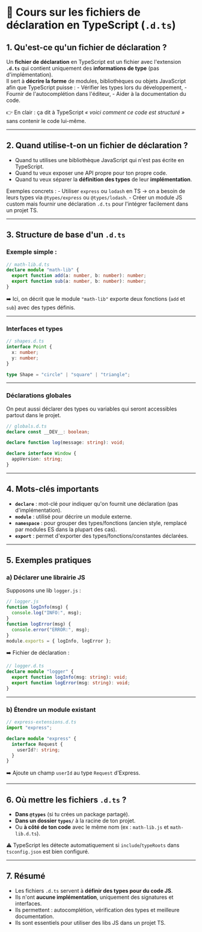 # 📘 Cours sur les fichiers de déclaration en TypeScript (`.d.ts`)

## 1. Qu'est-ce qu'un fichier de déclaration ?

Un **fichier de déclaration** en TypeScript est un fichier avec
l'extension **`.d.ts`** qui contient uniquement des **informations de
type** (pas d'implémentation).\
Il sert à **décrire la forme** de modules, bibliothèques ou objets
JavaScript afin que TypeScript puisse : - Vérifier les types lors du
développement, - Fournir de l'autocomplétion dans l'éditeur, - Aider à
la documentation du code.

👉 En clair : ça dit à TypeScript *« voici comment ce code est structuré
»* sans contenir le code lui-même.

------------------------------------------------------------------------

## 2. Quand utilise-t-on un fichier de déclaration ?

-   Quand tu utilises une bibliothèque JavaScript qui n'est pas écrite
    en TypeScript.
-   Quand tu veux exposer une API propre pour ton propre code.
-   Quand tu veux séparer la **définition des types** de leur
    **implémentation**.

Exemples concrets : - Utiliser `express` ou `lodash` en TS → on a besoin
de leurs types via `@types/express` ou `@types/lodash`. - Créer un
module JS custom mais fournir une déclaration `.d.ts` pour l'intégrer
facilement dans un projet TS.

------------------------------------------------------------------------

## 3. Structure de base d'un `.d.ts`

### Exemple simple :

``` ts
// math-lib.d.ts
declare module "math-lib" {
  export function add(a: number, b: number): number;
  export function sub(a: number, b: number): number;
}
```

➡️ Ici, on décrit que le module `"math-lib"` exporte deux fonctions
(`add` et `sub`) avec des types définis.

------------------------------------------------------------------------

### Interfaces et types

``` ts
// shapes.d.ts
interface Point {
  x: number;
  y: number;
}

type Shape = "circle" | "square" | "triangle";
```

------------------------------------------------------------------------

### Déclarations globales

On peut aussi déclarer des types ou variables qui seront accessibles
partout dans le projet.

``` ts
// globals.d.ts
declare const __DEV__: boolean;

declare function log(message: string): void;

declare interface Window {
  appVersion: string;
}
```

------------------------------------------------------------------------

## 4. Mots-clés importants

-   **`declare`** : mot-clé pour indiquer qu'on fournit une déclaration
    (pas d'implémentation).
-   **`module`** : utilisé pour décrire un module externe.
-   **`namespace`** : pour grouper des types/fonctions (ancien style,
    remplacé par modules ES dans la plupart des cas).
-   **`export`** : permet d'exporter des types/fonctions/constantes
    déclarées.

------------------------------------------------------------------------

## 5. Exemples pratiques

### a) Déclarer une librairie JS

Supposons une lib `logger.js` :

``` js
// logger.js
function logInfo(msg) {
  console.log("INFO:", msg);
}
function logError(msg) {
  console.error("ERROR:", msg);
}
module.exports = { logInfo, logError };
```

➡️ Fichier de déclaration :

``` ts
// logger.d.ts
declare module "logger" {
  export function logInfo(msg: string): void;
  export function logError(msg: string): void;
}
```

------------------------------------------------------------------------

### b) Étendre un module existant

``` ts
// express-extensions.d.ts
import "express";

declare module "express" {
  interface Request {
    userId?: string;
  }
}
```

➡️ Ajoute un champ `userId` au type `Request` d'Express.

------------------------------------------------------------------------

## 6. Où mettre les fichiers `.d.ts` ?

-   **Dans `@types`** (si tu crées un package partagé).
-   **Dans un dossier `types/`** à la racine de ton projet.
-   Ou **à côté de ton code** avec le même nom (ex : `math-lib.js` et
    `math-lib.d.ts`).

⚠️ TypeScript les détecte automatiquement si `include`/`typeRoots` dans
`tsconfig.json` est bien configuré.

------------------------------------------------------------------------

## 7. Résumé

-   Les fichiers `.d.ts` servent à **définir des types pour du code
    JS**.
-   Ils n'ont **aucune implémentation**, uniquement des signatures et
    interfaces.
-   Ils permettent : autocomplétion, vérification des types et meilleure
    documentation.
-   Ils sont essentiels pour utiliser des libs JS dans un projet TS.